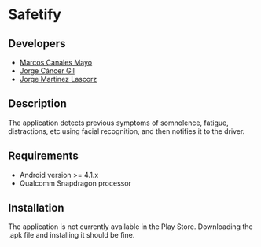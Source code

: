 # Safetify

## Developers
* [Marcos Canales Mayo](https://github.com/MarcosCM) 
* [Jorge Cáncer Gil](https://github.com/jorcox)
* [Jorge Martínez Lascorz](https://github.com/JorgeCoke)

## Description
The application detects previous symptoms of somnolence, fatigue, distractions, etc using facial recognition, and then notifies it to the driver.

## Requirements
* Android version >= 4.1.x
* Qualcomm Snapdragon processor

## Installation
The application is not currently available in the Play Store. Downloading the .apk file and installing it should be fine.
